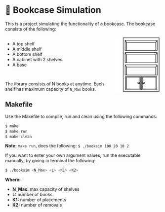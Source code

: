 # 📖 Bookcase Simulation


This is a project simulating the functionality of a bookcase. The bookcase consists of the following:
<br>
<br>
<img align="right" width="150" height="180" src="https://github.com/joannakonte/Bookcase-Simulation/blob/main/images/bookcase.png">
- A top shelf
- A middle shelf
- A bottom shelf
- A cabinet with 2 shelves
- A base
<br>

The library consists of N books at anytime. Each shelf has maximum capacity of `N_Max` books.

## Makefile

Use the Makefile to compile, run and clean using the following commands:

```bash
$ make 
$ make run
$ make clean
```

**Note:** `make run`, does the following: `$ ./booksim 100 20 10 2`

If you want to enter your own argument values, run the executable manually, by giving in terminal the following:

```bash
$ ./booksim <N_Max> <L> <K1> <K2>

```

**Where:**
- **N_Max:** max capacity of shelves
- **L:** number of books
- **K1:** number of placements
- **K2:** number of removals
